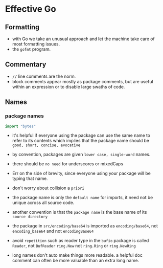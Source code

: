 # Effective Go

## Formatting

- with Go we take an unusual approach and let the machine take care of most formatting issues.
- the `gofmt` program.

## Commentary

- `//` line comments are the norm.
- block comments appear mostly as package comments, but are useful within an expression or to disable large swaths of code.

## Names

### package names

```go
import "bytes"
```

- it's helpful if everyone using the package can use the same name to refer to its contents
  which implies that the package name should be `good, short, concise, evocative`

- by convention, packages are given `lower case, single-word` names.
- there should be `no need` for underscores or mixedCaps
- Err on the side of brevity, since everyone using your package will be typing that name.
- don't worry about collision a `priori`
- the package name is only the `default name` for imports, it need not be unique across all source code.

- another convention is that the `package name` is the base name of its `source directory`
- the package in `src/encoding/base64` is imported as `encoding/base64`, not `encoding_base64` and not `encodingBase64`

- avoid `repetition`
  such as reader type in the `bufio` package is called `Reader`, not `BufReader`
  `ring.New` not `ring.Ring` or `ring.NewRing`

- long names don't auto make things more readable.
  a helpful doc comment can often be more valuable than an extra long name.
